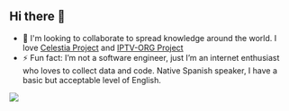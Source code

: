 ## Hi there 👋

- 👯 I'm looking to collaborate to spread knowledge around the world. I love [Celestia Project](https://github.com/CelestiaProject) and [IPTV-ORG Project](https://github.com/iptv-org)
- ⚡ Fun fact: I’m not a software engineer, just I’m an internet enthusiast who loves to collect data and code.  Native Spanish speaker, I have a basic but acceptable level of English.

[![](https://visitcount.itsvg.in/api?id=Juaito&label=Profile%20Views&color=0&pretty=false)](https://visitcount.itsvg.in)

<!--
**Juaito/Juaito** is a ✨ _special_ ✨ repository because its `README.md` (this file) appears on your GitHub profile.

Here are some ideas to get you started:

- 🔭 I’m currently working on ...
- 🌱 I’m currently learning ...
- 👯 I’m looking to collaborate on ...
- 🤔 I’m looking for help with ...
- 💬 Ask me about ...
- 📫 How to reach me: ...
- 😄 Pronouns: ...
- ⚡ Fun fact: ...
-->
